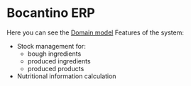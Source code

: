 # Bocantino ERP

Here you can see the [Domain model](https://drive.google.com/file/d/1lwSNumP7MRxCC2nTSc_eueGmCpDp2uLi/view?usp=sharing)
Features of the system:

- Stock management for:
  - bough ingredients
  - produced ingredients
  - produced products
- Nutritional information calculation
